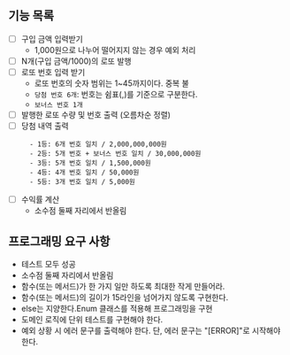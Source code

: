 
## 기능 목록
- [ ] 구입 금액 입력받기
  - 1,000원으로 나누어 떨어지지 않는 경우 예외 처리
- [ ] N개(구입 금액/1000)의 로또 발행
- [ ] 로또 번호 입력 받기
   - 로또 번호의 숫자 범위는 1~45까지이다. 중복 불
   - `당첨 번호 6개`: 번호는 쉼표(,)를 기준으로 구분한다.
   - `보너스 번호 1개`
- [ ] 발행한 로또 수량 및 번호 출력 (오름차순 정렬)
- [ ] 당첨 내역 출력
  ```text
    - 1등: 6개 번호 일치 / 2,000,000,000원
    - 2등: 5개 번호 + 보너스 번호 일치 / 30,000,000원
    - 3등: 5개 번호 일치 / 1,500,000원
    - 4등: 4개 번호 일치 / 50,000원
    - 5등: 3개 번호 일치 / 5,000원
  ```
- [ ] 수익률 계산
  - 소수점 둘째 자리에서 반올림 

## 프로그래밍 요구 사항
- 테스트 모두 성공
- 소수점 둘째 자리에서 반올림
- 함수(또는 메서드)가 한 가지 일만 하도록 최대한 작게 만들어라.
- 함수(또는 메서드)의 길이가 15라인을 넘어가지 않도록 구현한다.
- else는 지양한다.Enum 클래스를 적용해 프로그래밍을 구현
- 도메인 로직에 단위 테스트를 구현해야 한다. 
- 예외 상황 시 에러 문구를 출력해야 한다. 단, 에러 문구는 "[ERROR]"로 시작해야 한다.
